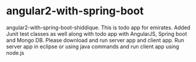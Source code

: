 # angular2-with-spring-boot
angular2-with-spring-boot-shiddique.
This is todo app for emirates.
Added Junit test classes as well along with todo app with AngularJS, Spring boot and Mongo DB.
Please download and run server app and client app.
Run server app in eclipse or using java commands and run client app using node.js
